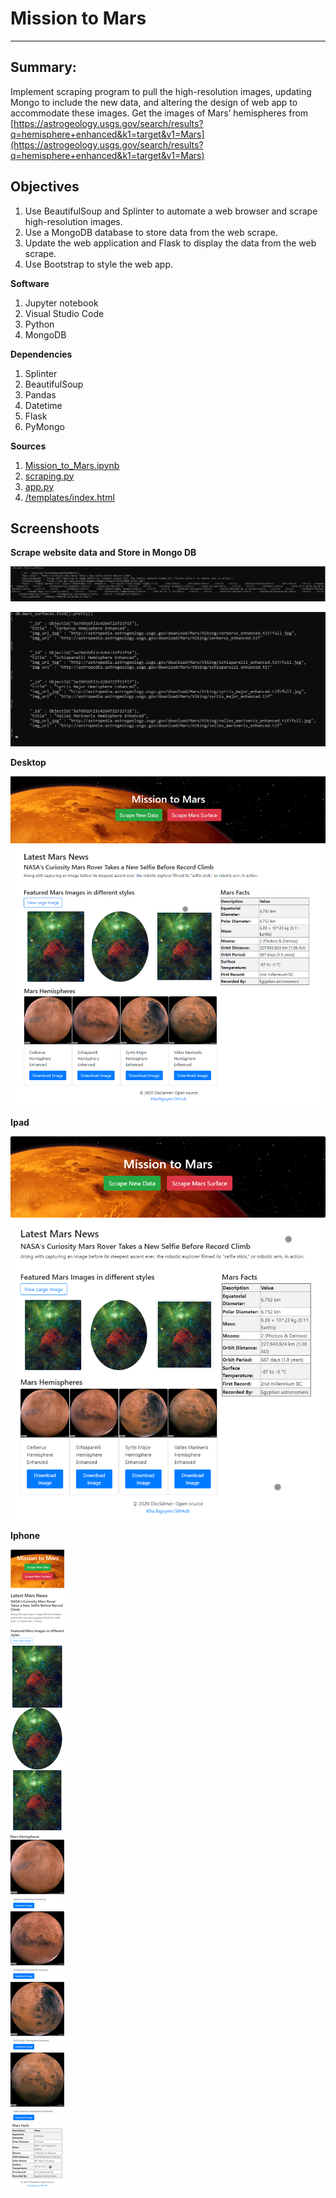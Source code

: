 # Mission to Mars
---

**Summary:**
---

Implement scraping program to pull the high-resolution images, updating Mongo to include the new data, and altering the design of web app to accommodate these images. Get the images of Mars’ hemispheres from [https://astrogeology.usgs.gov/search/results?q=hemisphere+enhanced&k1=target&v1=Mars](https://astrogeology.usgs.gov/search/results?q=hemisphere+enhanced&k1=target&v1=Mars) 

**Objectives**
---

1. Use BeautifulSoup and Splinter to automate a web browser and scrape high-resolution images.
2. Use a MongoDB database to store data from the web scrape.
3. Update the web application and Flask to display the data from the web scrape.
4. Use Bootstrap to style the web app.

**Software**

1. Jupyter notebook
2. Visual Studio Code
3. Python 
4. MongoDB

**Dependencies**

1. Splinter
2. BeautifulSoup
3. Pandas
4. Datetime
5. Flask
6. PyMongo

**Sources**

1. [Mission_to_Mars.ipynb](Mission_to_Mars.ipynb)
2. [scraping.py](scraping.py)
3. [app.py](app.py)
4. [/templates/index.html](/templates/index.html)

**Screenshoots**
---

**Scrape website data and Store in Mongo DB**

![mongo_mars_data.png](mongo_mars_data.png)

![mongo_mars_surfaces_data.png](mongo_mars_surfaces_data.png)

**Desktop**

![Mission_to_Mars_desktop](Mission_to_Mars_desktop.png)

**Ipad**

![Mission_to_Mars_Ipad](Mission_to_Mars_Ipad.png)

**Iphone**

![Mission_to_Mars_mobile](Mission_to_Mars_mobile.png)




 
